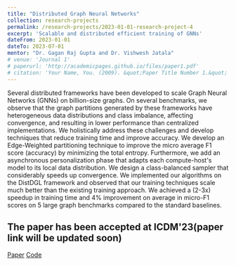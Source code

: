 ```yaml
---
title: "Distributed Graph Neural Networks"
collection: research-projects
permalink: /research-projects/2023-01-01-research-project-4
excerpt: 'Scalable and distributed efficient training of GNNs'
dateFrom: 2023-01-01
dateTo: 2023-07-01
mentor: "Dr. Gagan Raj Gupta and Dr. Vishwesh Jatala"
# venue: 'Journal 1'
# paperurl: 'http://academicpages.github.io/files/paper1.pdf'
# citation: 'Your Name, You. (2009). &quot;Paper Title Number 1.&quot; <i>Journal 1</i>. 1(1).'
---
```


Several distributed frameworks have been developed to scale Graph Neural Networks (GNNs) on billion-size graphs. On several benchmarks, we observe that the graph partitions generated by these frameworks have heterogeneous data distributions and class imbalance, affecting convergence, and resulting in lower performance than centralized implementations. We holistically address these challenges and develop techniques that reduce training time and improve accuracy. We develop an Edge-Weighted partitioning technique to improve the micro average F1 score (accuracy) by minimizing the total entropy. Furthermore, we add an asynchronous personalization phase that adapts each compute-host's model to its local data distribution. We design a class-balanced sampler that considerably speeds up convergence. We implemented our algorithms on the DistDGL framework and observed that our training techniques scale much better than the existing training approach. We achieved a (2-3x) speedup in training time and 4\% improvement on average in micro-F1 scores on 5 large graph benchmarks compared to the standard baselines.

## The paper has been accepted at ICDM'23(paper link will be updated soon)
[Paper](https://arxiv.org/abs/2311.02399)
[Code](https://github.com/Anirban600/EAT-DistGNN)
